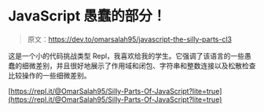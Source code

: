 # JavaScript 愚蠢的部分！

> 原文：<https://dev.to/omarsalah95/javascript-the-silly-parts-cl3>

这是一个小的代码挑战类型 Repl，我喜欢给我的学生。它强调了该语言的一些愚蠢的细微差别，并且很好地展示了作用域和闭包、字符串和整数连接以及松散检查比较操作的一些细微差别。

[https://repl.it/@OmarSalah95/Silly-Parts-Of-JavaScript?lite=true](https://repl.it/@OmarSalah95/Silly-Parts-Of-JavaScript?lite=true)